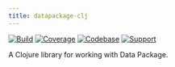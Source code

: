 ```yaml
---
title: datapackage-clj
---
```


[![Build](https://travis-ci.org/frictionlessdata/datapackage-clj.svg?branch=master)](https://travis-ci.org/frictionlessdata/datapackage-clj)
[![Coverage](https://coveralls.io/repos/github/frictionlessdata/datapackage-clj/badge.svg?branch=master)](https://coveralls.io/github/frictionlessdata/datapackage-clj?branch=master)
[![Codebase](https://img.shields.io/badge/codebase-github-brightgreen)](https://github.com/frictionlessdata/datapackage-clj)
[![Support](https://img.shields.io/badge/support-discord-brightgreen)](https://discordapp.com/invite/Sewv6av)

A Clojure library for working with Data Package.
